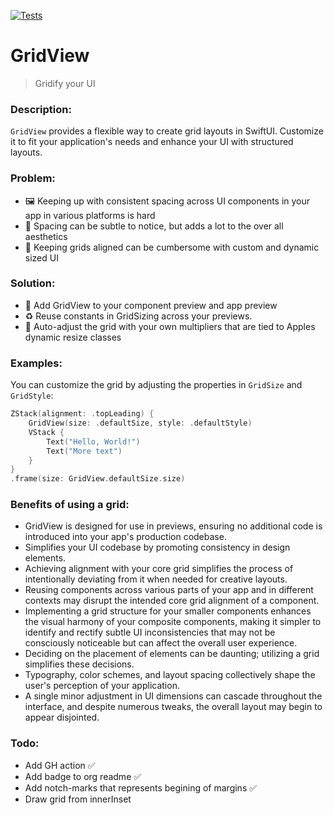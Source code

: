 [![Tests](https://github.com/sentryco/GridView/actions/workflows/Tests.yml/badge.svg)](https://github.com/sentryco/GridView/actions/workflows/Tests.yml)

# GridView

> Gridify your UI

### Description:
`GridView` provides a flexible way to create grid layouts in SwiftUI. Customize it to fit your application's needs and enhance your UI with structured layouts.

### Problem: 
- 🖼️ Keeping up with consistent spacing across UI components in your app in various platforms is hard
- 🫣 Spacing can be subtle to notice, but adds a lot to the over all aesthetics
- 🥵 Keeping grids aligned can be cumbersome with custom and dynamic sized UI

### Solution: 
- 📐 Add GridView to your component preview and app preview
- ♻️ Reuse constants in GridSizing across your previews. 
- 🤖 Auto-adjust the grid with your own multipliers that are tied to Apples dynamic resize classes


### Examples:

You can customize the grid by adjusting the properties in `GridSize` and `GridStyle`:

```swift
ZStack(alignment: .topLeading) {
    GridView(size: .defaultSize, style: .defaultStyle)
    VStack {
        Text("Hello, World!")
        Text("More text")
    }
}
.frame(size: GridView.defaultSize.size)
```

### Benefits of using a grid: 
- GridView is designed for use in previews, ensuring no additional code is introduced into your app's production codebase.
- Simplifies your UI codebase by promoting consistency in design elements.
- Achieving alignment with your core grid simplifies the process of intentionally deviating from it when needed for creative layouts.
- Reusing components across various parts of your app and in different contexts may disrupt the intended core grid alignment of a component.
- Implementing a grid structure for your smaller components enhances the visual harmony of your composite components, making it simpler to identify and rectify subtle UI inconsistencies that may not be consciously noticeable but can affect the overall user experience.
- Deciding on the placement of elements can be daunting; utilizing a grid simplifies these decisions.
- Typography, color schemes, and layout spacing collectively shape the user's perception of your application.
- A single minor adjustment in UI dimensions can cascade throughout the interface, and despite numerous tweaks, the overall layout may begin to appear disjointed.

### Todo: 
- Add GH action ✅
- Add badge to org readme ✅
- Add notch-marks that represents begining of margins ✅
- Draw grid from innerInset
